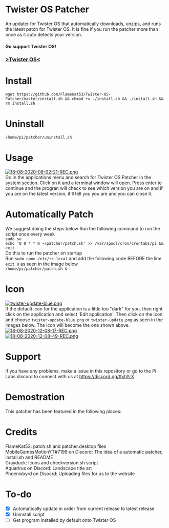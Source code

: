 # Twister OS Patcher
An updater for Twister OS that automatically downloads, unzips, and runs the latest patch for Twister OS. It is fine if you run the patcher more than once as it auto detects your version.<br>


#### Go support Twister OS!</br>
### <a href="https://twisteros.com/">>Twister OS<</a>

# Install
`wget https://github.com/FlameKat53/Twister-OS-Patcher/master/install.sh && chmod +x ./install.sh && ./install.sh && rm install.sh`

# Uninstall
`/home/pi/patcher/uninstall.sh`

# Usage
[![18-08-2020-08-02-21-REC.png](https://i.postimg.cc/cHq94jWb/18-08-2020-08-02-21-REC.png)](https://postimg.cc/DWgdxx8r)<br>
Go in the applications menu and search for Twister OS Patcher in the system section. Click on it and a terminal window will open. Press enter to continue and the progran will check to see which version you are on and if you are on the latest version, it'll tell you you are and you can close it.

# Automatically Patch
We suggest doing the steps below 
Run the following command to run the script once every week<br>
`sudo su`<br>
`echo '0 0 * * 0 ~/patcher/patch.sh' >> /var/spool/cron/crontabs/pi && exit`<br>
Do this to run the patcher on startup<br>
Run `sudo nano /etc/rc.local` and add the following code BEFORE the line `exit 0` as seen in the image below<br>
`/home/pi/patcher/patch.sh &` 

# Icon
[![twister-update-blue.png](https://i.postimg.cc/tJy5MqsN/twister-update-blue.png)](https://postimg.cc/WFWgDP6d)<br>
If the default icon for the application is a little too "dark" for you, then right click on the application and select 'Edit application'. Then click on the icon and choose `twister-update-blue.png` or `twister-update.png` as seen in the images below. The icon will become the one shown above.
[![18-08-2020-12-08-17-REC.png](https://i.postimg.cc/mkVFbMwh/18-08-2020-12-08-17-REC.png)](https://postimg.cc/8fJC47xV)<br>
[![18-08-2020-12-08-49-REC.png](https://i.postimg.cc/MZYBb2Sx/18-08-2020-12-08-49-REC.png)](https://postimg.cc/pypyRSr1)

# Support
If you have any problems, make a issue in this repository or go to the Pi Labs discord to connect with us at https://discord.gg/ttxhYrX

# Demostration
This patcher has been featured in the following places:


# Credits
FlameKat53: patch.sh and patcher.desktop files<br>
MobileGamesMotionYT#7199 on Discord: The idea of a automatic patcher, install.sh and README<br>
Grayduck: Icons and checkversion.sh script<br>
Aquarirus on Discord: Landscape title art<br>
Phoenixbyrd on Disocrd: Uploading files for us to the website<br>

# To-do
- [x] Automatically update in order from current release to latest release
- [x] Uninstall script
- [ ] Get program installed by default onto Twister OS
